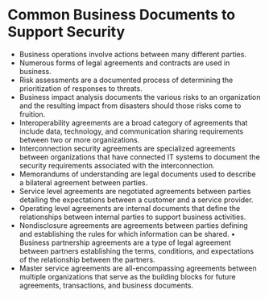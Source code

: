# Common Business Documents to Support Security

* Business operations involve actions between many different parties.
* Numerous forms of legal agreements and contracts are used in business.
* Risk assessments are a documented process of determining the prioritization of responses to threats.
* Business impact analysis documents the various risks to an organization and the resulting impact from disasters should those risks come to fruition.
* Interoperability agreements are a broad category of agreements that include data, technology, and communication sharing requirements between two or more organizations.
* Interconnection security agreements are specialized agreements between organizations that have connected IT systems to document the security requirements associated with the interconnection.
* Memorandums of understanding are legal documents used to describe a bilateral agreement between parties.
* Service level agreements are negotiated agreements between parties detailing the expectations between a customer and a service provider.
* Operating level agreements are internal documents that define the relationships between internal parties to support business activities.
* Nondisclosure agreements are agreements between parties defining and establishing the rules for which information can be shared. • Business partnership agreements are a type of legal agreement between partners establishing the terms, conditions, and expectations of the relationship between the partners.
* Master service agreements are all-encompassing agreements between multiple organizations that serve as the building blocks for future agreements, transactions, and business documents.

